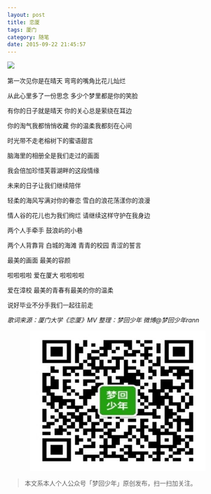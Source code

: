 ```yaml
---
layout: post
title: 恋厦
tags: 厦门
category: 随笔
date: 2015-09-22 21:45:57
---
```


![](http://7xlkoc.com1.z0.glb.clouddn.com/天鹅.jpg)

第一次见你是在晴天 弯弯的嘴角比花儿灿烂 

从此心里多了一份思念 多少个梦里都是你的笑脸 

有你的日子就是晴天 你的关心总是萦绕在耳边 

你的淘气我都悄悄收藏 你的温柔我都刻在心间 

时光带不走老榕树下的蜜语甜言 

脑海里的相册全是我们走过的画面 

我会倍加珍惜芙蓉湖畔的这段情缘 

未来的日子让我们继续陪伴 

轻柔的海风写满对你的眷恋 雪白的浪花荡漾你的浪漫 

情人谷的花儿也为我们绚烂 请继续这样守护在我身边 

两个人手牵手 鼓浪屿的小巷 

两个人背靠背 白城的海滩 青青的校园 青涩的誓言 

最美的画面 最美的容颜 

啦啦啦啦 爱在厦大 啦啦啦啦 

爱在漳校 最美的青春有最美的你的温柔 

说好毕业不分手我们一起往前走

_歌词来源：厦门大学《恋厦》MV
整理：梦回少年 微博@梦回少年rann_

<div align="center">
<img src="assets/img/qrcode-logo.png" width="400" height="320" />
</div>

> 本文系本人个人公众号「梦回少年」原创发布，扫一扫加关注。